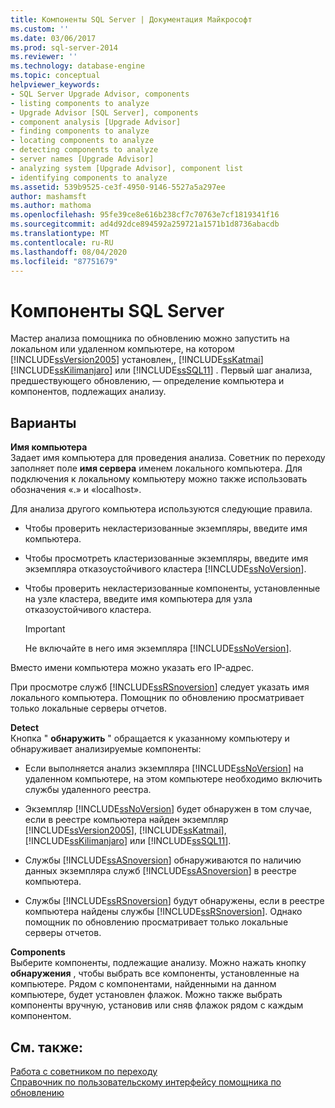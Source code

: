 ```yaml
---
title: Компоненты SQL Server | Документация Майкрософт
ms.custom: ''
ms.date: 03/06/2017
ms.prod: sql-server-2014
ms.reviewer: ''
ms.technology: database-engine
ms.topic: conceptual
helpviewer_keywords:
- SQL Server Upgrade Advisor, components
- listing components to analyze
- Upgrade Advisor [SQL Server], components
- component analysis [Upgrade Advisor]
- finding components to analyze
- locating components to analyze
- detecting components to analyze
- server names [Upgrade Advisor]
- analyzing system [Upgrade Advisor], component list
- identifying components to analyze
ms.assetid: 539b9525-ce3f-4950-9146-5527a5a297ee
author: mashamsft
ms.author: mathoma
ms.openlocfilehash: 95fe39ce8e616b238cf7c70763e7cf1819341f16
ms.sourcegitcommit: ad4d92dce894592a259721a1571b1d8736abacdb
ms.translationtype: MT
ms.contentlocale: ru-RU
ms.lasthandoff: 08/04/2020
ms.locfileid: "87751679"
---
```

# <a name="sql-server-components"></a>Компоненты SQL Server
  Мастер анализа помощника по обновлению можно запустить на локальном или удаленном компьютере, на котором [!INCLUDE[ssVersion2005](../../includes/ssversion2005-md.md)] установлен,, [!INCLUDE[ssKatmai](../../includes/sskatmai-md.md)] [!INCLUDE[ssKilimanjaro](../../includes/sskilimanjaro-md.md)] или [!INCLUDE[ssSQL11](../../includes/sssql11-md.md)] . Первый шаг анализа, предшествующего обновлению, — определение компьютера и компонентов, подлежащих анализу.  
  
## <a name="options"></a>Варианты  
 **Имя компьютера**  
 Задает имя компьютера для проведения анализа. Советник по переходу заполняет поле **имя сервера** именем локального компьютера. Для подключения к локальному компьютеру можно также использовать обозначения «.» и «localhost».  
  
 Для анализа другого компьютера используются следующие правила.  
  
-   Чтобы проверить некластеризованные экземпляры, введите имя компьютера.  
  
-   Чтобы просмотреть кластеризованные экземпляры, введите имя экземпляра отказоустойчивого кластера [!INCLUDE[ssNoVersion](../../includes/ssnoversion-md.md)].  
  
-   Чтобы проверить некластеризованные компоненты, установленные на узле кластера, введите имя компьютера для узла отказоустойчивого кластера.  
  
    > [!IMPORTANT]  
    >  Не включайте в него имя экземпляра [!INCLUDE[ssNoVersion](../../includes/ssnoversion-md.md)].  
  
 Вместо имени компьютера можно указать его IP-адрес.  
  
 При просмотре служб [!INCLUDE[ssRSnoversion](../../includes/ssrsnoversion-md.md)] следует указать имя локального компьютера. Помощник по обновлению просматривает только локальные серверы отчетов.  
  
 **Detect**  
 Кнопка " **обнаружить** " обращается к указанному компьютеру и обнаруживает анализируемые компоненты:  
  
-   Если выполняется анализ экземпляра [!INCLUDE[ssNoVersion](../../includes/ssnoversion-md.md)] на удаленном компьютере, на этом компьютере необходимо включить службы удаленного реестра.  
  
-   Экземпляр [!INCLUDE[ssNoVersion](../../includes/ssnoversion-md.md)] будет обнаружен в том случае, если в реестре компьютера найден экземпляр [!INCLUDE[ssVersion2005](../../includes/ssversion2005-md.md)], [!INCLUDE[ssKatmai](../../includes/sskatmai-md.md)], [!INCLUDE[ssKilimanjaro](../../includes/sskilimanjaro-md.md)] или [!INCLUDE[ssSQL11](../../includes/sssql11-md.md)].  
  
-   Службы [!INCLUDE[ssASnoversion](../../includes/ssasnoversion-md.md)] обнаруживаются по наличию данных экземпляра служб [!INCLUDE[ssASnoversion](../../includes/ssasnoversion-md.md)] в реестре компьютера.  
  
-   Службы [!INCLUDE[ssRSnoversion](../../includes/ssrsnoversion-md.md)] будут обнаружены, если в реестре компьютера найдены службы [!INCLUDE[ssRSnoversion](../../includes/ssrsnoversion-md.md)]. Однако помощник по обновлению просматривает только локальные серверы отчетов.  
  
 **Components**  
 Выберите компоненты, подлежащие анализу. Можно нажать кнопку **обнаружения** , чтобы выбрать все компоненты, установленные на компьютере. Рядом с компонентами, найденными на данном компьютере, будет установлен флажок. Можно также выбрать компоненты вручную, установив или сняв флажок рядом с каждым компонентом.  
  
## <a name="see-also"></a>См. также:  
 [Работа с советником по переходу](../../../2014/sql-server/install/working-with-upgrade-advisor.md)   
 [Справочник по пользовательскому интерфейсу помощника по обновлению](../../../2014/sql-server/install/upgrade-advisor-user-interface-reference.md)  
  
  
